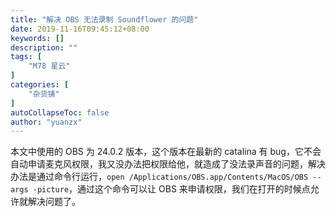 ```yaml
---
title: "解决 OBS 无法录制 Soundflower 的问题"
date: 2019-11-16T09:45:12+08:00
keywords: []
description: ""
tags: [
    "M78 星云"
]
categories: [
    "杂货铺"
]
autoCollapseToc: false
author: "yuanzx"
---
```


本文中使用的 OBS 为 24.0.2 版本，这个版本在最新的 catalina 有 bug，它不会自动申请麦克风权限，我又没办法把权限给他，就造成了没法录声音的问题，解决办法是通过命令行运行，`open /Applications/OBS.app/Contents/MacOS/OBS --args -picture`，通过这个命令可以让 OBS 来申请权限，我们在打开的时候点允许就解决问题了。